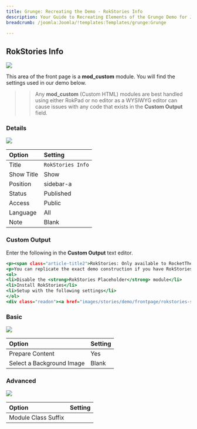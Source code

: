 ```yaml
---
title: Grunge: Recreating the Demo - RokStories Info
description: Your Guide to Recreating Elements of the Grunge Demo for Joomla
breadcrumb: /joomla:Joomla/!templates:Templates/grunge:Grunge

---
```


RokStories Info
-----

![][demo]

This area of the front page is a **mod_custom** module. You will find the settings used in our demo below.

>> Any **mod_custom** (Custom HTML) modules are best handled using either RokPad or no editor as a WYSIWYG editor can cause issues with any code that exists in the **Custom Output** field.

### Details

![][demo2]

| Option     | Setting                |  
| :--------- | :--------------------- |  
| Title      | `RokStories Info`      |  
| Show Title | Show                   |  
| Position   | sidebar-a              |  
| Status     | Published              |  
| Access     | Public                 |  
| Language   | All                    |  
| Note       | Blank                  |  

### Custom Output

Enter the following in the **Custom Output** text editor.

~~~ .html
<p><span class="article-title2">RokStories: Only available to RocketTheme club members.</span></p>
<p>You can replicate the exact demo construction if you have RokStories, simply:</p>
<ol>
<li>Disable the <strong>RokStories Placeholder</strong> module</li>
<li>Install RokStories</li>
<li>Setup with the following settings</li>
</ol>
<div class="readon"><a href="images/stories/demo/frontpage/rokstories-settings.png"><span>Preview Settings</span></a></div>
~~~

### Basic

![][demo3]

| Option                    | Setting |  
| :------------------------ | :------ |  
| Prepare Content           | Yes     |  
| Select a Background Image | Blank   |

### Advanced

![][demo4]

| Option              | Setting |  
| :------------------ | :------ |  
| Module Class Suffix |         |  

[demo]: assets/demo_2.jpeg
[demo2]: assets/info_1.jpeg
[demo3]: assets/info_2.jpeg
[demo4]: assets/info_3.jpeg